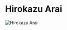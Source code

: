 # Hirokazu Arai

![Hirokazu Arai](https://static.wikia.nocookie.net/chainsaw-man/images/3/37/Arai_anime_design.png/revision/latest/scale-to-width-down/300?cb=20220919121155)

